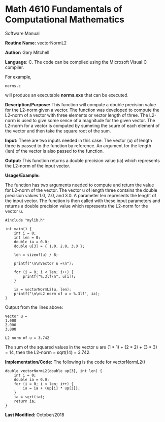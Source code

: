 # Math 4610 Fundamentals of Computational Mathematics
Software Manual

**Routine Name:**           vectorNormL2

**Author:** Gary Mitchell

**Language:** C. The code can be compiled using the Microsoft Visual C compiler.

For example,

    norms.c

will produce an executable **norms.exe** that can be executed.

**Description/Purpose:** This function will compute a double precision value for the L2-norm given a vector. The function was developed to compute the L2-norm of a vector with three elements or vector length of three. The L2-norm is used to give some sence of a magnitude for the given vector. The L2-norm for a vector is computed by summing the squre of each element of the vector and then take the square root of the sum.

**Input:** There are two inputs needed in this case. The vector (u) of length three is passed to the function by reference. An argument for the length (len) of the vector is also passed to the function.

**Output:** This function returns a double precision value (ia) which represents the L2-norm of the input vector.

**Usage/Example:**

The function has two arguments needed to compute and return the value for L2-norm of the vector. The vector u of length three contains the double precision values 1.0, 2.0, and 3.0. A parameter len represents the lenght of the input vector. The function is then called with these input parameters and returns a double precision value which represents the L2-norm for the vector u. 

    #include "mylib.h"
    
    int main() {
        int i = 0;
        int len = 0;
        double ia = 0.0;
        double u[3] = { 1.0, 2.0, 3.0 };
    
        len = sizeof(u) / 8;
    
        printf("\n\nVector u =\n");
    
        for (i = 0; i < len; i++) {
            printf("%.3lf\n", u[i]);
        }
    
        ia = vectorNormL2(u, len);
        printf("\n\nL2 norm of u = %.3lf", ia);
    }

Output from the lines above:

    Vector u =
    1.000
    2.000
    3.000
    
    L2 norm of u = 3.742

The sum of the squared values in the vector u are (1 * 1) + (2 * 2) + (3 * 3) = 14, then the L2-norm = sqrt(14) = 3.742.

**Implementation/Code:** The following is the code for vectorNormL2()

    double vectorNormL2(double up[3], int len) {
        int i = 0;
        double ia = 0.0;
        for (i = 0; i < len; i++) {
            ia = ia + (up[i] * up[i]);
        }
        ia = sqrt(ia);
        return ia;
    }

**Last Modified:** October/2018
